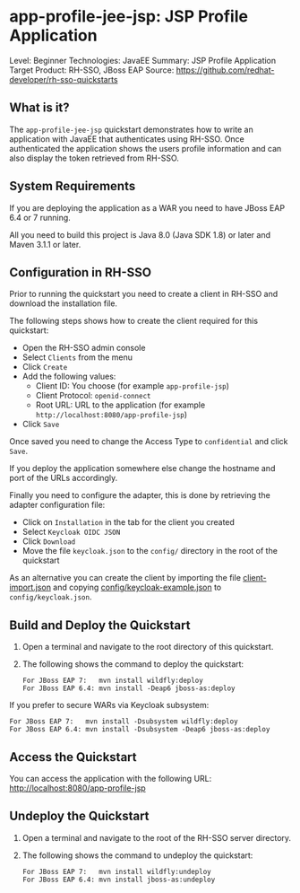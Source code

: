 app-profile-jee-jsp: JSP Profile Application
================================================

Level: Beginner
Technologies: JavaEE
Summary: JSP Profile Application
Target Product: RH-SSO, JBoss EAP
Source: <https://github.com/redhat-developer/rh-sso-quickstarts>


What is it?
-----------

The `app-profile-jee-jsp` quickstart demonstrates how to write an application with JavaEE that
authenticates using RH-SSO. Once authenticated the application shows the users profile information and can also
display the token retrieved from RH-SSO.


System Requirements
------------

If you are deploying the application as a WAR you need to have JBoss EAP 6.4 or 7 running.

All you need to build this project is Java 8.0 (Java SDK 1.8) or later and Maven 3.1.1 or later.


Configuration in RH-SSO
-----------------------

Prior to running the quickstart you need to create a client in RH-SSO and download the installation file.

The following steps shows how to create the client required for this quickstart:

* Open the RH-SSO admin console
* Select `Clients` from the menu
* Click `Create`
* Add the following values:
  * Client ID: You choose (for example `app-profile-jsp`)
  * Client Protocol: `openid-connect`
  * Root URL: URL to the application (for example `http://localhost:8080/app-profile-jsp`)
* Click `Save`

Once saved you need to change the Access Type to `confidential` and click `Save`.

If you deploy the application somewhere else change the hostname and port of the URLs accordingly.

Finally you need to configure the adapter, this is done by retrieving the adapter configuration file:

* Click on `Installation` in the tab for the client you created
* Select `Keycloak OIDC JSON`
* Click `Download`
* Move the file `keycloak.json` to the `config/` directory in the root of the quickstart

As an alternative you can create the client by importing the file [client-import.json](config/client-import.json) and
copying [config/keycloak-example.json](config/keycloak-example.json) to `config/keycloak.json`.


Build and Deploy the Quickstart
--------------------------------

1. Open a terminal and navigate to the root directory of this quickstart.

2. The following shows the command to deploy the quickstart:

   ````
   For JBoss EAP 7:   mvn install wildfly:deploy
   For JBoss EAP 6.4: mvn install -Deap6 jboss-as:deploy
   ````

If you prefer to secure WARs via Keycloak subsystem:

   ````
   For JBoss EAP 7:   mvn install -Dsubsystem wildfly:deploy
   For JBoss EAP 6.4: mvn install -Dsubsystem -Deap6 jboss-as:deploy
   ````

Access the Quickstart
----------------------

You can access the application with the following URL: <http://localhost:8080/app-profile-jsp>


Undeploy the Quickstart
--------------------

1. Open a terminal and navigate to the root of the RH-SSO server directory.

2. The following shows the command to undeploy the quickstart:

   ````
   For JBoss EAP 7:   mvn install wildfly:undeploy
   For JBoss EAP 6.4: mvn install jboss-as:undeploy
   ````
